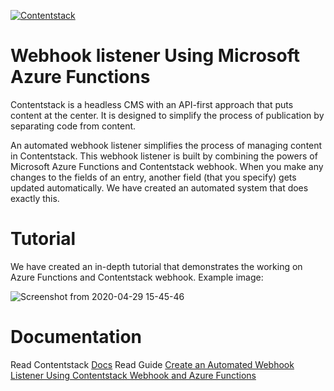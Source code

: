 [![Contentstack](https://www.contentstack.com/docs/static/images/contentstack.png)](https://www.contentstack.com/)

# Webhook listener Using Microsoft Azure Functions

Contentstack is a headless CMS with an API-first approach that puts content at the center. It is designed to simplify the process of publication by separating code from content.

An automated webhook listener simplifies the process of managing content in Contentstack. This webhook listener is built by combining the powers of Microsoft Azure Functions and Contentstack webhook. When you make any changes to the fields of an entry, another field (that you specify) gets updated automatically. We have created an automated system that does exactly this.

# Tutorial

We have created an in-depth tutorial that demonstrates the working on Azure Functions and Contentstack webhook. Example image:

![Screenshot from 2020-04-29 15-45-46](https://user-images.githubusercontent.com/29656920/82427866-4a995480-9aa7-11ea-83d5-b1c07ece87ce.png)

# Documentation

Read Contentstack [Docs](https://www.contentstack.com/docs/)
Read Guide [Create an Automated Webhook Listener Using Contentstack Webhook and Azure Functions](https://www.contentstack.com/docs/developers/how-to-guides/create-an-automated-webhook-listener-using-contentstack-webhook-and-azure-functions/)
